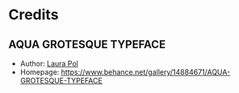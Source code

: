 # Credits

## AQUA GROTESQUE TYPEFACE

- Author: [Laura Pol](https://www.behance.net/poldesigns) 
- Homepage: https://www.behance.net/gallery/14884671/AQUA-GROTESQUE-TYPEFACE
